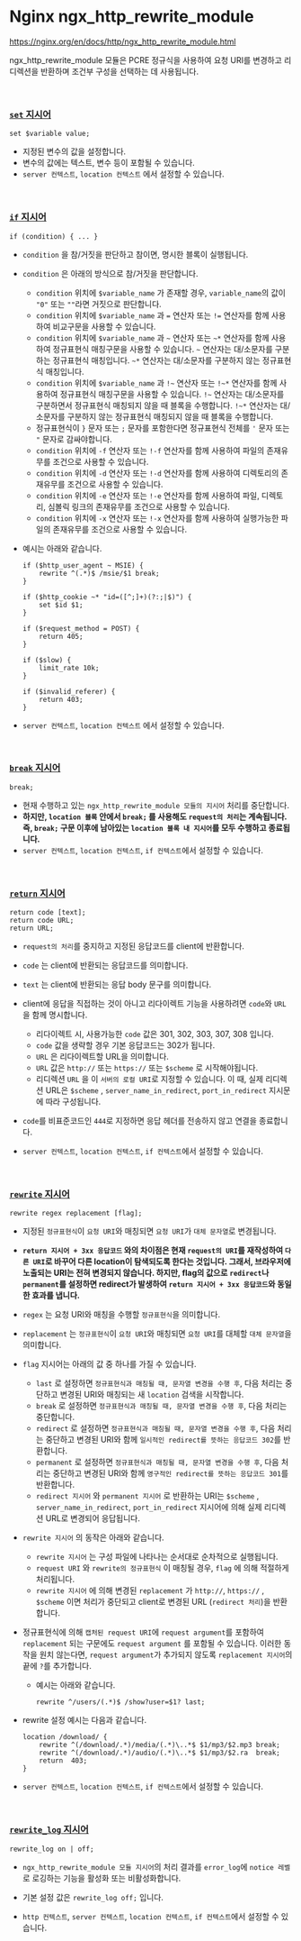# Nginx ngx_http_rewrite_module

https://nginx.org/en/docs/http/ngx_http_rewrite_module.html

ngx_http_rewrite_module 모듈은 PCRE 정규식을 사용하여 요청 URI를 변경하고 리디렉션을 반환하며 조건부 구성을 선택하는 데 사용됩니다.

<br>

### [`set` 지시어](https://nginx.org/en/docs/http/ngx_http_rewrite_module.html#set)

```nginx
set $variable value;
```

- 지정된 변수의 값을 설정합니다. 
- 변수의 값에는 텍스트, 변수 등이 포함될 수 있습니다.
- `server 컨텍스트`, `location 컨텍스트` 에서 설정할 수 있습니다.

<br>

### [`if` 지시어](https://nginx.org/en/docs/http/ngx_http_rewrite_module.html#if)

```nginx
if (condition) { ... }
```

- `condition` 을 참/거짓을 판단하고 참이면, 명시한 블록이 실행됩니다.

- `condition` 은 아래의 방식으로 참/거짓을 판단합니다.

  - `condition` 위치에 `$variable_name` 가 존재할 경우, `variable_name`의 값이 `"0"` 또는 `""`라면  거짓으로 판단합니다.
  - `condition` 위치에 `$variable_name` 과 `=` 연산자 또는 `!=` 연산자를 함께 사용하여 비교구문을 사용할 수 있습니다.
  - `condition` 위치에 `$variable_name` 과 `~` 연산자 또는 `~*` 연산자를 함께 사용하여 정규표현식 매칭구문을 사용할 수 있습니다. `~` 연산자는 대/소문자를 구분하는 정규표현식 매칭입니다. `~*` 연산자는 대/소문자를 구분하지 않는 정규표현식 매칭입니다.
  - `condition` 위치에 `$variable_name` 과 `!~` 연산자 또는 `!~*` 연산자를 함께 사용하여 정규표현식 매칭구문을 사용할 수 있습니다. `!~` 연산자는 대/소문자를 구분하면서 정규표현식 매칭되지 않을 때 블록을 수행합니다. `!~*` 연산자는 대/소문자를 구분하지 않는 정규표현식 매칭되지 않을 때 블록을 수행합니다.
  - 정규표현식이 `}` 문자 또는 `;` 문자를 포함한다면 정규표현식 전체를 `'` 문자 또는 `"` 문자로 감싸야합니다.
  - `condition` 위치에 `-f` 연산자 또는 `!-f` 연산자를 함께 사용하여 파일의 존재유무를 조건으로 사용할 수 있습니다.
  - `condition` 위치에 `-d` 연산자 또는 `!-d` 연산자를 함께 사용하여 디렉토리의 존재유무를 조건으로 사용할 수 있습니다.
  - `condition` 위치에 `-e` 연산자 또는 `!-e` 연산자를 함께 사용하여 파일, 디렉토리, 심볼릭 링크의 존재유무를 조건으로 사용할 수 있습니다.
  - `condition` 위치에 `-x` 연산자 또는 `!-x` 연산자를 함께 사용하여 실행가능한 파일의 존재유무를 조건으로 사용할 수 있습니다.

- 예시는 아래와 같습니다.

  ```nginx
  if ($http_user_agent ~ MSIE) {
      rewrite ^(.*)$ /msie/$1 break;
  }
  
  if ($http_cookie ~* "id=([^;]+)(?:;|$)") {
      set $id $1;
  }
  
  if ($request_method = POST) {
      return 405;
  }
  
  if ($slow) {
      limit_rate 10k;
  }
  
  if ($invalid_referer) {
      return 403;
  }
  ```

- `server 컨텍스트`, `location 컨텍스트` 에서 설정할 수 있습니다.

<br>

### [`break` 지시어](https://nginx.org/en/docs/http/ngx_http_rewrite_module.html#break)

```nginx
break;
```

- 현재 수행하고 있는 `ngx_http_rewrite_module 모듈의 지시어` 처리를 중단합니다.
- **하지만, `location 블록` 안에서 `break;` 를 사용해도 `request의 처리`는 계속됩니다. 즉, `break;` 구문 이후에 남아있는 `location 블록 내 지시어`를 모두 수행하고 종료됩니다.**
- `server 컨텍스트`, `location 컨텍스트`, `if 컨텍스트`에서 설정할 수 있습니다.

<br>

### [`return` 지시어](https://nginx.org/en/docs/http/ngx_http_rewrite_module.html#return)

```nginx
return code [text];
return code URL;
return URL;
```

- `request의 처리`를 중지하고 지정된 응답코드를 client에 반환합니다.
- `code` 는 client에 반환되는 응답코드를 의미합니다.
- `text` 는 client에 반환되는 응답 body 문구를 의미합니다.
- client에 응답을 직접하는 것이 아니고 리다이렉트 기능을 사용하려면 `code`와 `URL`을 함께 명시합니다.
  - 리다이렉트 시, 사용가능한 `code` 값은 301, 302, 303, 307, 308 입니다.
  - `code` 값을 생략할 경우 기본 응답코드는 302가 됩니다.
  - `URL` 은 리다이렉트할 URL을 의미합니다.
  - `URL` 값은  `http://` 또는 `https://` 또는 `$scheme` 로 시작해야됩니다.
  - 리디렉션 `URL` 을 이 `서버의 로컬 URI`로 지정할 수 있습니다. 이 때, 실제 리디렉션 URL은 `$scheme` , `server_name_in_redirect`, `port_in_redirect` 지시문에 따라 구성됩니다.
- `code`를 비표준코드인 `444`로 지정하면 응답 헤더를 전송하지 않고 연결을 종료합니다.

- `server 컨텍스트`, `location 컨텍스트`, `if 컨텍스트`에서 설정할 수 있습니다.

<br>

### [`rewrite` 지시어](https://nginx.org/en/docs/http/ngx_http_rewrite_module.html#rewrite)

```nginx
rewrite regex replacement [flag];
```

- 지정된 `정규표현식`이 `요청 URI`와 매칭되면 `요청 URI`가 `대체 문자열`로 변경됩니다.

- **`return 지시어 + 3xx 응답코드` 와의 차이점은 현재 `request의 URI`를 재작성하여 `다른 URI`로 바꾸어 다른 location이 탐색되도록 한다는 것입니다. 그래서, 브라우저에 노출되는 URI는 전혀 변경되지 않습니다.  하지만, flag의 값으로 `redirect`나 `permanent`를 설정하면 redirect가 발생하여 `return 지시어 + 3xx 응답코드`와 동일한 효과를 냅니다.**

- `regex` 는 요청 URI와 매칭을 수행할 `정규표현식`을 의미합니다.

- `replacement` 는 `정규표현식`이 `요청 URI`와 매칭되면 `요청 URI`를 대체할 `대체 문자열`을 의미합니다.

- `flag` 지시어는 아래의 값 중 하나를 가질 수 있습니다.

  - `last` 로 설정하면 `정규표현식과 매칭될 때, 문자열 변경을 수행 후`,  다음 처리는 중단하고 변경된 URI와 매칭되는 새 `location` 검색을 시작합니다.
  - `break` 로 설정하면 `정규표현식과 매칭될 때, 문자열 변경을 수행 후`,  다음 처리는 중단합니다.
  - `redirect` 로 설정하면 `정규표현식과 매칭될 때, 문자열 변경을 수행 후`,  다음 처리는 중단하고 변경된 URI와 함께 `일시적인 redirect를 뜻하는 응답코드 302`를 반환합니다.
  - `permanent` 로 설정하면 `정규표현식과 매칭될 때, 문자열 변경을 수행 후`,  다음 처리는 중단하고 변경된 URI와 함께 `영구적인 redirect를 뜻하는 응답코드 301`를 반환합니다.
  - `redirect 지시어` 와 `permanent 지시어` 로 반환하는 URI는 `$scheme` , `server_name_in_redirect`, `port_in_redirect` 지시어에 의해 실제 리디렉션 URL로 변경되어 응답됩니다.

- `rewrite 지시어` 의 동작은 아래와 같습니다.

  - `rewrite 지시어` 는 구성 파일에 나타나는 순서대로 순차적으로 실행됩니다.
  - `request URI` 와 `rewrite의 정규표현식` 이 매칭될 경우, `flag` 에 의해 적절하게 처리됩니다.
  - `rewrite 지시어` 에 의해 변경된 `replacement` 가 `http://`, `https://` , `$scheme` 이면 처리가 중단되고 client로 변경된 URL (`redirect 처리`)을 반환합니다.

- 정규표현식에 의해 `캡처된 request URI`에 `request argument`를 포함하여 `replacement` 되는 구문에도 `request argument` 를 포함될 수 있습니다. 이러한 동작을 원치 않는다면, `request argument`가 추가되지 않도록 `replacement 지시어`의 끝에 `?`를 추가합니다.

  - 예시는 아래와 같습니다.

    ```nginx
    rewrite ^/users/(.*)$ /show?user=$1? last;
    ```

- rewrite 설정 예시는 다음과 같습니다.

  ```nginx
  location /download/ {
      rewrite ^(/download/.*)/media/(.*)\..*$ $1/mp3/$2.mp3 break;
      rewrite ^(/download/.*)/audio/(.*)\..*$ $1/mp3/$2.ra  break;
      return  403;
  }
  ```

- `server 컨텍스트`, `location 컨텍스트`, `if 컨텍스트`에서 설정할 수 있습니다.

<br>

### [`rewrite_log` 지시어](https://nginx.org/en/docs/http/ngx_http_rewrite_module.html#rewrite_log)

```nginx
rewrite_log on | off;
```

- `ngx_http_rewrite_module 모듈 지시어`의 처리 결과를 `error_log`에 `notice 레벨`로 로깅하는 기능을 활성화 또는 비활성화합니다.

- 기본 설정 값은 `rewrite_log off;` 입니다.
- `http 컨텍스트`, `server 컨텍스트`, `location 컨텍스트`, `if 컨텍스트`에서 설정할 수 있습니다.

<br>